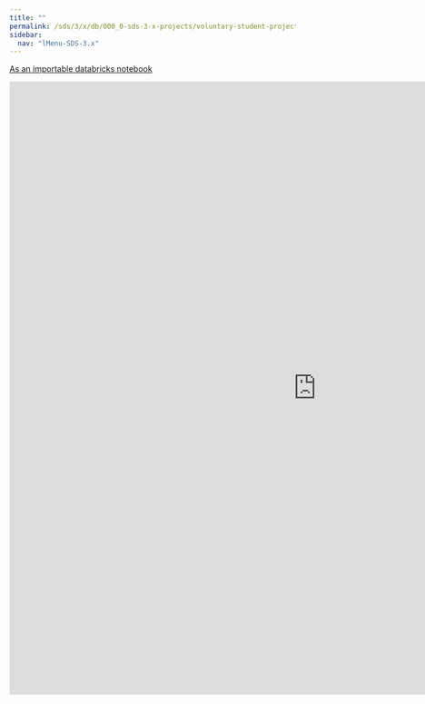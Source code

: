 ```yaml
---
title: ""
permalink: /sds/3/x/db/000_0-sds-3-x-projects/voluntary-student-project-01_group-DDLInMining/05_ICNet_Function_Tuning_parallel/
sidebar:
  nav: "lMenu-SDS-3.x"
---
```


[As an importable databricks notebook](https://lamastex.github.io/scalable-data-science/sds/3/x/db/000_0-sds-3-x-projects/voluntary-student-project-01_group-DDLInMining/05_ICNet_Function_Tuning_parallel.html)

<iframe src="https://lamastex.github.io/scalable-data-science/sds/3/x/db/000_0-sds-3-x-projects/voluntary-student-project-01_group-DDLInMining/05_ICNet_Function_Tuning_parallel.html" width="1080" height="1080" frameborder="0"></iframe>
